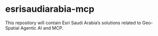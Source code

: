 # esrisaudiarabia-mcp
This repository will contain Esri Saudi Arabia’s solutions related to Geo-Spatial Agentic AI and MCP.
